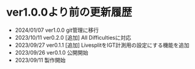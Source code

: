 # ver1.0.0より前の更新履歴
- 2024/01/07 ver1.0.0 git管理に移行
- 2023/10/11 ver0.2.0 [追加] All Difficultiesに対応
- 2023/09/27 ver0.1.1 [追加] LivesplitをIGT計測用の設定にする機能を追加
- 2023/09/26 ver0.1.0 公開開始
- 2023/09/11 製作開始
